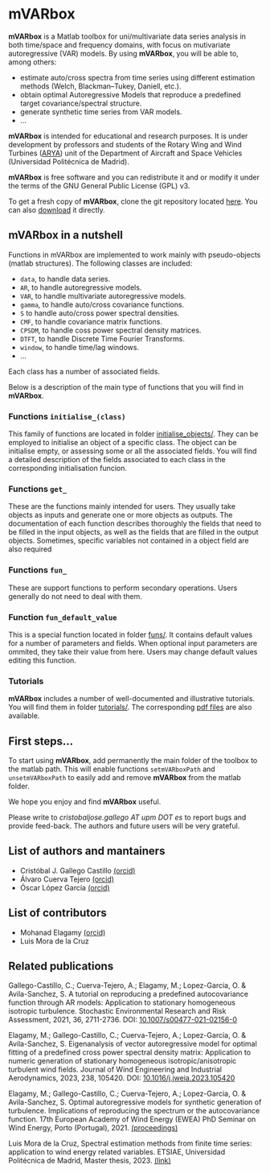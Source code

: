 # mVARbox

**mVARbox** is a Matlab toolbox for uni/multivariate data series analysis in both time/space and frequency domains, with focus on mutivariate autoregressive (VAR) models. By using **mVARbox**, you will be able to, among others:

- estimate auto/cross spectra from time series using different estimation methods (Welch, Blackman–Tukey, Daniell, etc.).
- obtain optimal Autoregressive Models that reproduce a predefined target covariance/spectral structure.
- generate synthetic time series from VAR models.
- ...


**mVARbox** is intended for educational and research purposes. It is under development by professors and students of the Rotary Wing and Wind Turbines ([ARYA](http://arya.dave.upm.es/)) unit of the Department of Aircraft and Space Vehicles (Universidad Politécnica de Madrid). 

**mVARbox** is free software and you can redistribute it and or modify it under the terms of the GNU General Public License (GPL) v3.

To get a fresh copy of **mVARbox**, clone the git repository located [here](https://github.com/arya-upm/mVARbox). You can also [download](https://github.com/arya-upm/mVARbox/archive/refs/heads/main.zip) it directly.



## mVARbox in a nutshell

Functions in mVARbox are implemented to work mainly with pseudo-objects (matlab structures). The following classes are included:

- `data`, to handle data series.
- `AR`, to handle autoregressive models.
- `VAR`, to handle multivariate autoregressive models.
- `gamma`, to handle auto/cross covariance functions.
- `S` to handle auto/cross power spectral densities.
- `CMF`, to handle covariance matrix functions.
- `CPSDM`, to handle coss power spectral density matrices.
- `DTFT`, to handle Discrete Time Fourier Transforms.
- `window`, to handle time/lag windows.
- ...

Each class has a number of associated fields. 

Below is a description of the main type of functions that you will find in **mVARbox**.


### Functions `initialise_(class)`

This family of functions are located in folder [initialise_objects/](https://github.com/arya-upm/mVARbox/tree/main/initialise_objects). They can be employed to initialise an object of a specific class. The object can be initialise empty, or assessing some or all the associated fields. You will find a detailed description of the fields associated to each class in the corresponding initialisation funcion.



### Functions `get_`

These are the functions mainly intended for users. They usually take objects as inputs and generate one or more objects as outputs. The documentation of each function describes thoroughly the fields that need to be filled in the input objects, as well as the fields that are filled in the output objects. Sometimes, specific variables not contained in a object field are also required




### Functions `fun_`

These are support functions to perform secondary operations. Users generally do not need to deal with them.



### Function `fun_default_value`

This is a special function located in folder [funs/](https://github.com/cristobal-GC/mVARbox/tree/main/funs). It contains default values for a number of parameters and fields. When optional input parameters are ommited, they take their value from here. Users may change default values editing this function.



### Tutorials

**mVARbox** includes a number of well-documented and illustrative tutorials. You will find them in folder [tutorials/](https://github.com/arya-upm/mVARbox/tree/main/tutorials). The corresponding [pdf files](http://arya.dave.upm.es/library/mVARbox_tutorials/) are also available.



## First steps...

To start using **mVARbox**, add permanently the main folder of the toolbox to the matlab path. This will enable functions `setmVARboxPath` and `unsetmVARboxPath` to easily add and remove **mVARbox** from the matlab folder.


We hope you enjoy and find **mVARbox** useful. 

Please write to *cristobaljose.gallego AT upm DOT es* to report bugs and provide feed-back. The authors and future users will be very grateful.




## List of authors and mantainers

- Cristóbal J. Gallego Castillo [(orcid)](orcid.org/0000-0002-8249-5179)
- Álvaro Cuerva Tejero [(orcid)](orcid.org/0000-0002-1690-1634)
- Óscar López García [(orcid)](orcid.org/0000-0002-0209-2469)


## List of contributors

- Mohanad Elagamy [(orcid)](orcid.org/0000-0001-8427-0195)
- Luis Mora de la Cruz



## Related publications

Gallego-Castillo, C.; Cuerva-Tejero, A.; Elagamy, M.; Lopez-Garcia, O. & Avila-Sanchez, S. A tutorial on reproducing a predefined autocovariance function through AR models: Application to stationary homogeneous isotropic turbulence. Stochastic Environmental Research and Risk Assessment, 2021, 36, 2711-2736. DOI: [10.1007/s00477-021-02156-0](https://link.springer.com/article/10.1007/s00477-021-02156-0)

Elagamy, M.; Gallego-Castillo, C.; Cuerva-Tejero, A.; Lopez-Garcia, O. & Avila-Sanchez, S. Eigenanalysis of vector autoregressive model for optimal fitting of a predefined cross power spectral density matrix: Application to numeric generation of stationary homogeneous isotropic/anisotropic turbulent wind fields. Journal of Wind Engineering and Industrial Aerodynamics, 2023, 238, 105420. DOI: [10.1016/j.jweia.2023.105420](https://doi.org/10.1016/j.jweia.2023.105420)

Elagamy, M.; Gallego-Castillo, C.; Cuerva-Tejero, A.; Lopez-Garcia, O. & Avila-Sanchez, S. Optimal autoregressive models for synthetic generation of turbulence. Implications of reproducing the spectrum or the autocovariance function. 17th European Academy of Wind Energy (EWEA) PhD Seminar on Wind Energy, Porto (Portugal), 2021. [(proceedings)](https://phd2021.eawe.eu/proceedings/)

Luis Mora de la Cruz, Spectral estimation methods from finite time series: application to wind energy related variables. ETSIAE, Universidad Politécnica de Madrid, Master thesis, 2023. [(link)](https://oa.upm.es/73226/)




